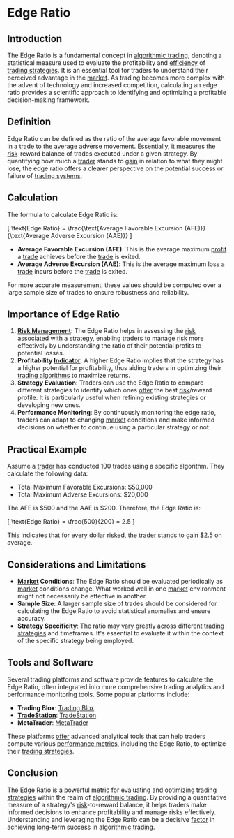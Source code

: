 # Edge Ratio

## Introduction
The Edge Ratio is a fundamental concept in [algorithmic trading](../a/algorithmic_trading.md), denoting a statistical measure used to evaluate the profitability and [efficiency](../e/efficiency.md) of [trading strategies](../t/trading_strategies.md). It is an essential tool for traders to understand their perceived advantage in the [market](../m/market.md). As trading becomes more complex with the advent of technology and increased competition, calculating an edge ratio provides a scientific approach to identifying and optimizing a profitable decision-making framework. 

## Definition
Edge Ratio can be defined as the ratio of the average favorable movement in a [trade](../t/trade.md) to the average adverse movement. Essentially, it measures the [risk](../r/risk.md)-reward balance of trades executed under a given strategy. By quantifying how much a [trader](../t/trader.md) stands to [gain](../g/gain.md) in relation to what they might lose, the edge ratio offers a clearer perspective on the potential success or failure of [trading systems](../t/trading_systems.md).

## Calculation
The formula to calculate Edge Ratio is:

\[ \text{Edge Ratio} = \frac{\text{Average Favorable Excursion (AFE)}}{\text{Average Adverse Excursion (AAE)}} \]

- **Average Favorable Excursion (AFE)**: This is the average maximum [profit](../p/profit.md) a [trade](../t/trade.md) achieves before the [trade](../t/trade.md) is exited.
- **Average Adverse Excursion (AAE)**: This is the average maximum loss a [trade](../t/trade.md) incurs before the [trade](../t/trade.md) is exited.

For more accurate measurement, these values should be computed over a large sample size of trades to ensure robustness and reliability.

## Importance of Edge Ratio
1. **[Risk Management](../r/risk_management.md)**: The Edge Ratio helps in assessing the [risk](../r/risk.md) associated with a strategy, enabling traders to manage [risk](../r/risk.md) more effectively by understanding the ratio of their potential profits to potential losses.
2. **Profitability [Indicator](../i/indicator.md)**: A higher Edge Ratio implies that the strategy has a higher potential for profitability, thus aiding traders in optimizing their [trading algorithms](../t/trading_algorithms.md) to maximize returns.
3. **Strategy Evaluation**: Traders can use the Edge Ratio to compare different strategies to identify which ones [offer](../o/offer.md) the best [risk](../r/risk.md)/reward profile. It is particularly useful when refining existing strategies or developing new ones.
4. **Performance Monitoring**: By continuously monitoring the edge ratio, traders can adapt to changing [market](../m/market.md) conditions and make informed decisions on whether to continue using a particular strategy or not.

## Practical Example
Assume a [trader](../t/trader.md) has conducted 100 trades using a specific algorithm. They calculate the following data:
- Total Maximum Favorable Excursions: $50,000
- Total Maximum Adverse Excursions: $20,000

The AFE is $500 and the AAE is $200. Therefore, the Edge Ratio is:

\[ \text{Edge Ratio} = \frac{500}{200} = 2.5 \]

This indicates that for every dollar risked, the [trader](../t/trader.md) stands to [gain](../g/gain.md) $2.5 on average.

## Considerations and Limitations
- **[Market](../m/market.md) Conditions**: The Edge Ratio should be evaluated periodically as [market](../m/market.md) conditions change. What worked well in one [market](../m/market.md) environment might not necessarily be effective in another.
- **Sample Size**: A larger sample size of trades should be considered for calculating the Edge Ratio to avoid statistical anomalies and ensure accuracy.
- **Strategy Specificity**: The ratio may vary greatly across different [trading strategies](../t/trading_strategies.md) and timeframes. It's essential to evaluate it within the context of the specific strategy being employed.

## Tools and Software
Several trading platforms and software provide features to calculate the Edge Ratio, often integrated into more comprehensive trading analytics and performance monitoring tools. Some popular platforms include:
- **Trading Blox**: [Trading Blox](https://www.tradingblox.com/)
- **[TradeStation](../t/tradestation.md)**: [TradeStation](https://www.tradestation.com/)
- **MetaTrader**: [MetaTrader](https://www.metatrader4.com/)

These platforms [offer](../o/offer.md) advanced analytical tools that can help traders compute various [performance metrics](../p/performance_metrics.md), including the Edge Ratio, to optimize their [trading strategies](../t/trading_strategies.md).

## Conclusion
The Edge Ratio is a powerful metric for evaluating and optimizing [trading strategies](../t/trading_strategies.md) within the realm of [algorithmic trading](../a/algorithmic_trading.md). By providing a quantitative measure of a strategy's [risk](../r/risk.md)-to-reward balance, it helps traders make informed decisions to enhance profitability and manage risks effectively. Understanding and leveraging the Edge Ratio can be a decisive [factor](../f/factor.md) in achieving long-term success in [algorithmic trading](../a/algorithmic_trading.md).
